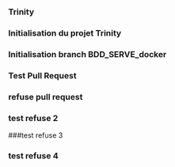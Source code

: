 
### Trinity

### Initialisation du projet Trinity

### Initialisation branch BDD_SERVE_docker

### Test Pull Request 
### refuse pull request

### test refuse 2 
###test refuse 3
### test refuse 4